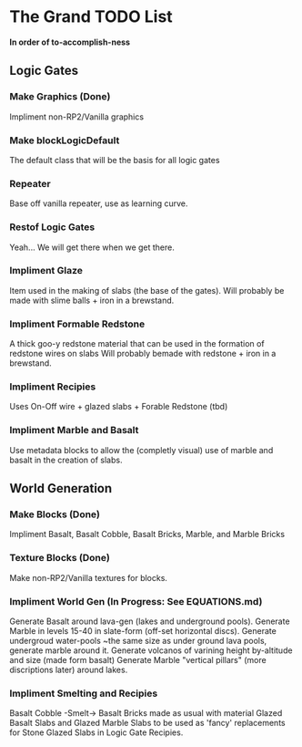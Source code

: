# The Grand TODO List
**In order of to-accomplish-ness**

## Logic Gates
### Make Graphics (Done)
Impliment non-RP2/Vanilla graphics
### Make blockLogicDefault
The default class that will be the basis for all logic gates
### Repeater
Base off vanilla repeater, use as learning curve.
### Restof Logic Gates
Yeah... We will get there when we get there.
### Impliment Glaze
Item used in the making of slabs (the base of the gates).
Will probably be made with slime balls + iron in a brewstand.
### Impliment Formable Redstone
A thick goo-y redstone material that can be used in the formation of redstone wires on slabs
Will probably bemade with redstone + iron in a brewstand.
### Impliment Recipies
Uses On-Off wire + glazed slabs + Forable Redstone (tbd)
### Impliment Marble and Basalt
Use metadata blocks to allow the (completly visual) use of marble and basalt in the creation of slabs.

## World Generation
### Make Blocks (Done)
Impliment Basalt, Basalt Cobble, Basalt Bricks, Marble, and Marble Bricks
### Texture Blocks (Done)
Make non-RP2/Vanilla textures for blocks.
### Impliment World Gen (In Progress: See EQUATIONS.md)
Generate Basalt around lava-gen (lakes and underground pools).
Generate Marble in levels 15-40 in slate-form (off-set horizontal discs).
Generate undergroud water-pools ~the same size as under ground lava pools, generate marble around it.
Generate volcanos of varining height by-altitude and size (made form basalt)
Generate Marble "vertical pillars" (more discriptions later) around lakes.
### Impliment Smelting and Recipies
Basalt Cobble -Smelt-> Basalt
Bricks made as usual with material
Glazed Basalt Slabs and Glazed Marble Slabs to be used as 'fancy' replacements for Stone Glazed Slabs in Logic Gate Recipies.
